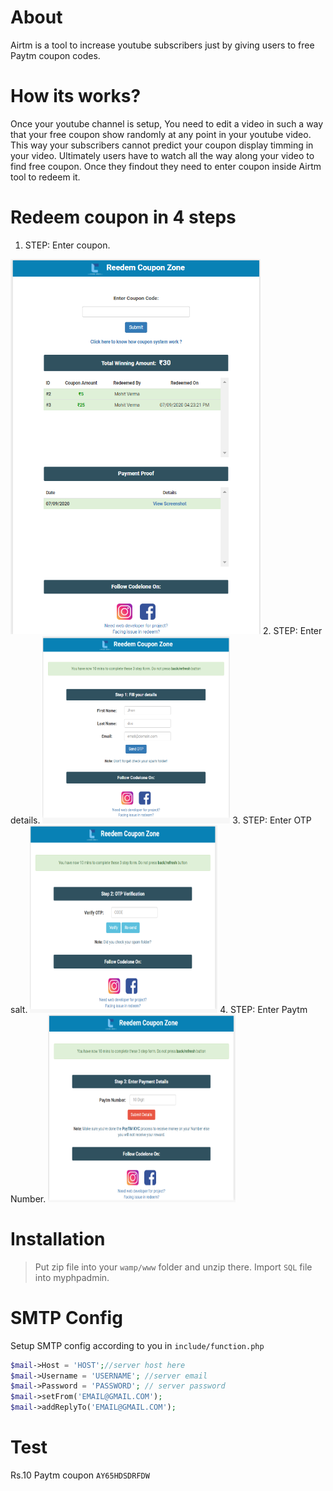 # About
Airtm is a tool to increase youtube subscribers just by giving users to free Paytm coupon codes.
# How its works?
Once your youtube channel is setup, You need to edit a video in such a way that your free coupon show randomly at any point in your youtube video. This way your subscribers cannot predict your coupon display timming in your video. Ultimately users have to watch all the way along your video to find free coupon. Once they findout they need to enter coupon inside Airtm tool to redeem it.
# Redeem coupon in 4 steps
1. STEP: Enter coupon.
<img src="documentation/1.png" height="600" width="400"/>
2. STEP: Enter details.
<img src="documentation/2.png" height="300" width="300"/>
3. STEP: Enter OTP salt.
<img src="documentation/3.png" height="300" width="300"/>
4. STEP: Enter Paytm Number.
<img src="documentation/4.png" height="300" width="300"/>

# Installation

> Put zip file into your `wamp/www` folder and unzip there.
> Import `SQL` file into myphpadmin.

# SMTP Config
Setup SMTP config according to you in `include/function.php`
```PHP
$mail->Host = 'HOST';//server host here
$mail->Username = 'USERNAME'; //server email
$mail->Password = 'PASSWORD'; // server password
$mail->setFrom('EMAIL@GMAIL.COM');
$mail->addReplyTo('EMAIL@GMAIL.COM');
```
# Test
 Rs.10 Paytm coupon `AY65HDSDRFDW`


